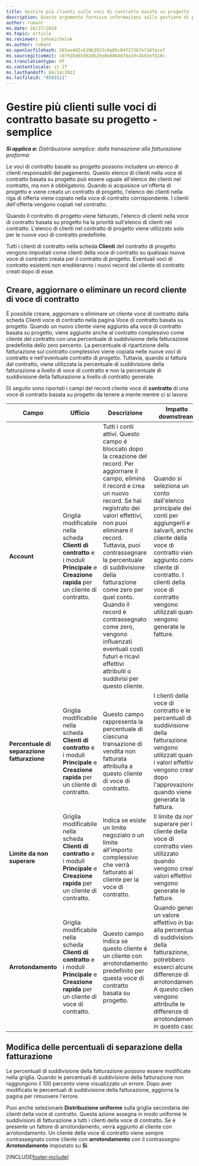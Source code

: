 ```yaml
---
title: Gestire più clienti sulle voci di contratto basate su progetto - semplice
description: Questo argomento fornisce informazioni sulla gestione di più clienti sulle voci di contratto basate su progetto.
author: rumant
ms.date: 10/27/2020
ms.topic: article
ms.reviewer: johnmichalak
ms.author: rumant
ms.openlocfilehash: 565ae4d2c639b3933c0a05c04f27367ef16fece7
ms.sourcegitcommit: c0792bd65d92db25e0e8864879a19c4b93efb10c
ms.translationtype: HT
ms.contentlocale: it-IT
ms.lasthandoff: 04/14/2022
ms.locfileid: "8593111"
---
```

# <a name="manage-multiple-customers-on-project-based-contract-lines---lite"></a>Gestire più clienti sulle voci di contratto basate su progetto - semplice

_**Si applica a:** Distribuzione semplice: dalla transazione alla fatturazione proforma_

Le voci di contratto basate su progetto possono includere un elenco di clienti responsabili del pagamento. Questo elenco di clienti nella voce di contratto basata su progetto può essere uguale all'elenco dei clienti nel contratto, ma non è obbligatorio. Quando si acquisisce un'offerta di progetto e viene creato un contratto di progetto, l'elenco dei clienti nella riga di offerta viene copiato nella voce di contratto corrispondente. I clienti dell'offerta vengono copiati nel contratto.

Quando il contratto di progetto viene fatturato, l'elenco di clienti nella voce di contratto basata su progetto ha la priorità sull'elenco di clienti nel contratto. L'elenco di clienti nel contratto di progetto viene utilizzato solo per le nuove voci di contratto predefinite.

Tutti i clienti di contratto nella scheda **Clienti** del contratto di progetto vengono impostati come clienti della voce di contratto su qualsiasi nuova voce di contratto creata per il contratto di progetto. Eventuali voci di contratto esistenti non erediteranno i nuovi record del cliente di contratto creati dopo di esse.

## <a name="create-update-or-delete-a-contract-line-customer-record"></a>Creare, aggiornare o eliminare un record cliente di voce di contratto

È possibile creare, aggiornare o eliminare un cliente voce di contratto dalla scheda Clienti voce di contratto nella pagina Voce di contratto basata su progetto. Quando un nuovo cliente viene aggiunto alla voce di contratto basata su progetto, viene aggiunto anche al contratto complessivo come cliente del contratto con una percentuale di suddivisione della fatturazione predefinita dello zero percento. La percentuale di ripartizione della fatturazione sul contratto complessivo viene copiata nelle nuove voci di contratto e nell'eventuale contratto di progetto. Tuttavia, quando si fattura dal contratto, viene utilizzata la percentuale di suddivisione della fatturazione a livello di voce di contratto e non la percentuale di suddivisione della fatturazione a livello di contratto generale.

Di seguito sono riportati i campi del record cliente voce di **contratto** di una voce di contratto basata su progetto da tenere a mente mentre ci si lavora:

| Campo | Ufficio | Descrizione | Impatto downstream |
| --- | --- | --- | --- |
| **Account** | Griglia modificabile nella scheda **Clienti di contratto** e i moduli **Principale** e **Creazione rapida** per un cliente di contratto. | Tutti i conti attivi. Questo campo è bloccato dopo la creazione del record. Per aggiornare il campo, elimina il record e crea un nuovo record. Se hai registrato dei valori effettivi, non puoi eliminare il record. Tuttavia, puoi contrassegnare la percentuale di suddivisione della fatturazione come zero per quel conto. Quando il record è contrassegnato come zero, vengono influenzati eventuali costi futuri e ricavi effettivi attribuiti o suddivisi per questo cliente. | Quando si seleziona un conto dall'elenco principale dei conti per aggiungerli e salvarli, anche il cliente della voce di contratto viene aggiunto come cliente di contratto. I clienti della voce di contratto vengono utilizzati quando vengono generate le fatture. |
| **Percentuale di separazione fatturazione** | Griglia modificabile nella scheda **Clienti di contratto** e i moduli **Principale** e **Creazione rapida** per un cliente di contratto. | Questo campo rappresenta la percentuale di ciascuna transazione di vendita non fatturata attribuita a questo cliente di voce di contratto. | I clienti della voce di contratto e le percentuali di suddivisione della fatturazione vengono utilizzati quando i valori effettivi vengono creati dopo l'approvazione e quando viene generata la fattura. |
| **Limite da non superare** | Griglia modificabile nella scheda **Clienti di contratto** e i moduli **Principale** e **Creazione rapida** per un cliente di contratto. | Indica se esiste un limite negoziato o un limite all'importo complessivo che verrà fatturato al cliente per la voce di contratto. | Il limite da non superare per il cliente della voce di contratto viene utilizzato quando vengono creati i valori effettivi e vengono generate le fatture. |
| **Arrotondamento** | Griglia modificabile nella scheda **Clienti di contratto** e i moduli **Principale** e **Creazione rapida** per un cliente di voce di contratto. | Questo campo indica se questo cliente è un cliente con arrotondamento predefinito per questa voce di contratto basata su progetto. | Quando generi un valore effettivo in base alla percentuale di suddivisione della fatturazione, potrebbero esserci alcune differenze di arrotondamento. A questo cliente vengono attribuite le differenze di arrotondamento in questo caso. |

## <a name="edit-billing-split-percentages"></a>Modifica delle percentuali di separazione della fatturazione

Le percentuali di suddivisione della fatturazione possono essere modificate nella griglia. Quando le percentuali di suddivisione della fatturazione non raggiungono il 100 percento viene visualizzato un errore. Dopo aver modificato le percentuali di suddivisione della fatturazione, aggiorna la pagina per rimuovere l'errore.

Puoi anche selezionare **Distribuzione uniforme** sulla griglia secondaria dei clienti della voce di contratto. Questa azione assegna in modo uniforme le suddivisioni di fatturazione a tutti i clienti della voce di contratto. Se è presente un fattore di arrotondamento, verrà aggiunto al cliente con arrotondamento. Un cliente della voce di contratto viene sempre contrassegnato come cliente con **arrotondamento** con il contrassegno **Arrotondamento** impostato su **Sì**.


[!INCLUDE[footer-include](../../includes/footer-banner.md)]
